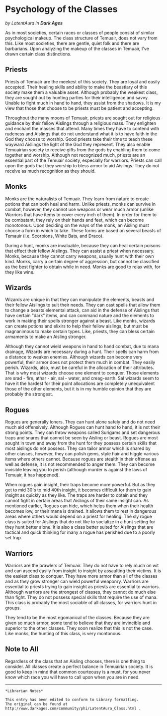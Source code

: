 # Psychology of the Classes

_by LatentAura in **Dark Ages**_

As in most societies, certain races or classes of people consist of similar
psychological makeup. The class structure of Temuair, does not vary from this.
Like most societies, there are gentle, quiet folk and there are barbarians.
Upon analyzing the makeup of the classes in Temuair, I've drawn certain class
distinctions.

## Priests

Priests of Temuair are the meekest of this society. They are loyal and easily
accepted. Their healing skills and ability to make the beastiary of this
society make them a valuable asset. Although probably the weakest class, they
are sought out by hunting parties for their intelligence and savvy. Unable to
fight much in hand to hand, they assist from the shadows. It is my view that
those that choose to be priests must be patient and accepting.

Throughout the many moons of Temuair, priests are sought out for religious
guidance by their fellow Aislings through a religious mass. They enlighten and
enchant the masses that attend. Many times they have to contend with rudeness
and Aislings that do not understand what it is to have faith in the God they
choose to worship. Good priests take their time to teach these wayward Aislings
the light of the God they represent. They also enable Temuairian society to
receive gifts from the gods by enabling them to come together and worship.
Although not recognized much, priests are an essential part of the Temuair
society, especially for warriors. Priests can call upon the gods that they
worship to bless armor to aid Aislings. They do not receive as much recognition
as they should.

## Monks

Monks are the naturalists of Temuair. They learn from nature to create potions
that can both heal and harm. Unlike priests, monks can survive in combat,
however, they cannot use weapons or wear much armor (unlike Warriors that have
items to cover every inch of them). In order for them to be combatant, they
rely on their hands and feet, which can become monotonous. Upon deciding on the
ways of the monk, an Aisling must choose a form in which to take. These forms
are based on several beasts of Temauir (i.e. Scorpions, White Bats, and Draco).

During a hunt, monks are invaluable, because they can heal certain poisons that
effect their fellow Aislings. They can assist a priest when necessary. Monks,
because they cannot carry weapons, usually hunt with their own kind. Monks,
carry a certain degree of aggression, but cannot be classified as the best
fighter to obtain while in need. Monks are good to relax with, for they like
wine.

## Wizards

Wizards are unique in that they can manipulate the elements, beasts and their
fellow Aislings to suit their needs. They can cast spells that allow them to
change a beasts elemental attack, can aid in the defense of Aislings that have
certain "dark" items, and can command nature and the elements to work in making
their spells stronger against a beast. Like monks, wizards can create potions
and elixirs to help their fellow aislings, but must be magnanimous to make
certain types. Like, priests, they can bless certain armaments to make an
Aisling stronger.

Although they cannot wield weapons in hand to hand combat, due to mana
drainage, Wizards are necessary during a hunt. Their spells can harm from a
distance to weaken enemies. Although wizards can become very powerful, their
armor does not protect them much in combat. They easily perish. Wizards, also,
must be careful in the allocation of their attributes. That is why most wizards
choose one element to conquer. Those elements are srad - fire, athar - air,
sal - water, and creag-earth. Sal wizards seem to have it the hardest for their
point allocations are completely unequivalent those of the other elements, but
it is in my humble opinion that they are probably the strongest.

## Rogues

Rogues are generally loners. They can hunt alone safely and do not need much
aid offensively. Although Rogues can hunt hand to hand, it is not their strong
points. They can throw weapons called Surigams and set dangerous traps and
snares that cannot be seen by Aisling or beast. Rogues are most sought in town
and away from the hunt for they possess certain skills that most aislings do
not possess. They can tailor armor which is shared by other classes, however,
they can polish gems, style hair and higgle various items where others cannot.
Because rogues are stealth in their offense as well as defense, it is not
recommended to anger them. They can become invisible leaving you to perish
(although murder is against the laws of Temuair, it has happened).

When rogues gain insight, their traps become more powerful. But as they get to
mid 30's to mid 40th insight, it becomes difficult for them to gain insight as
quickly as they like. The traps are harder to obtain and they cannot fight in
certain areas that Aislings of their same insight can. As mentioned earlier,
Rogues can hide, which helps them when their health becomes low, or their mana
is drained. It allows them to rest in dangerous areas where others would depend
on a priest for healing. The sly rogue class is suited for Aislings that do not
like to socialize in a hunt setting for they hunt better alone. It is also a
class better suited for Aislings that are tactical and quick thinking for many
a rogue has perished due to a poorly set trap.

## Warriors

Warriors are the brawlers of Temuair. They do not have to rely much on wit and
can ascend easily from insight to insight by assaulting their victims. It is
the easiest class to conquer. They have more armor than all of the classes and
as they grow stronger can wield powerful weaponry. Warriors are essential to
priests trying to gain insight as priests are essential to warriors. Although
warriors are the strongest of classes, they cannot do much else than fight.
They do not possess special skills that require the use of mana. This class is
probably the most sociable of all classes, for warriors hunt in groups.

They tend to be the most egomanical of the classes. Because they are given so
much armor, some tend to believe that they are invincible and superior to the
other classes. They soon realize that this is not the case. Like monks, the
hunting of this class, is very montonous.

## Note to All

Regardless of the class that an Aisling chooses, there is one thing to
consider. All classes create a perfect balance in Temuairian society. It is
good to keep in mind that common courteousy is a must, for you never know which
race you will have to call upon when you are in need.

***

```
*Librarian Notes*

This entry has been edited to conform to Library formatting.
The original can be found at http://www.darkages.com/community/phi/LatentAura_Class.html .
```
